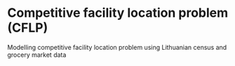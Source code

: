 # Competitive facility location problem (CFLP)
Modelling competitive facility location problem using Lithuanian census and grocery market data
